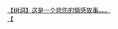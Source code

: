 [【树洞】这是一个悲伤的情感故事。。。](http://tieba.baidu.com/p/3595532556?see_lz=1&pn=)   
[【](http://tieba.baidu.com/p/3595611564?see_lz=1&pn=)   
